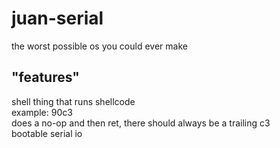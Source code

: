 # juan-serial
the worst possible os you could ever make
## "features"
shell thing that runs shellcode  
example: 90c3  
does a no-op and then ret, there should always be a trailing c3  
bootable
serial io
